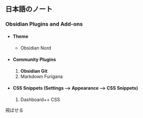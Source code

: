 日本語のノート
---

### Obsidian Plugins and Add-ons

- #### Theme
	- Obsidian Nord
- #### Community Plugins
	1. **Obsidian Git**
	2. Markdown Furigana
- #### CSS Snippets (Settings --> Appearance --> CSS Snippets)
	1. Dashboard++ CSS

飛ばせる




